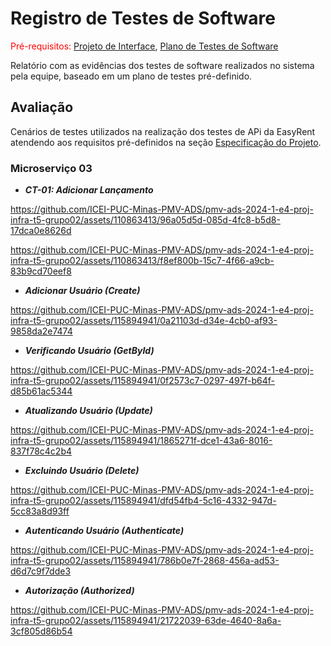 # Registro de Testes de Software

<span style="color:red">Pré-requisitos: <a href="03-Projeto de Interface.md"> Projeto de Interface</a></span>, <a href="8-Plano de Testes de Software.md"> Plano de Testes de Software</a>

Relatório com as evidências dos testes de software realizados no sistema pela equipe, baseado em um plano de testes pré-definido.

## Avaliação
Cenários de testes utilizados na realização dos testes de APi da EasyRent atendendo aos requisitos pré-definidos na seção <a href="02 - Especificação do Projeto"> Especificação do Projeto</a></span>.


### Microserviço 03

- ***CT-01: Adicionar Lançamento***

https://github.com/ICEI-PUC-Minas-PMV-ADS/pmv-ads-2024-1-e4-proj-infra-t5-grupo02/assets/110863413/96a05d5d-085d-4fc8-b5d8-17dca0e8626d


https://github.com/ICEI-PUC-Minas-PMV-ADS/pmv-ads-2024-1-e4-proj-infra-t5-grupo02/assets/110863413/f8ef800b-15c7-4f66-a9cb-83b9cd70eef8





- ***Adicionar Usuário (Create)***

https://github.com/ICEI-PUC-Minas-PMV-ADS/pmv-ads-2024-1-e4-proj-infra-t5-grupo02/assets/115894941/0a21103d-d34e-4cb0-af93-9858da2e7474


- ***Verificando Usuário (GetById)***

https://github.com/ICEI-PUC-Minas-PMV-ADS/pmv-ads-2024-1-e4-proj-infra-t5-grupo02/assets/115894941/0f2573c7-0297-497f-b64f-d85b61ac5344


- ***Atualizando Usuário (Update)***

https://github.com/ICEI-PUC-Minas-PMV-ADS/pmv-ads-2024-1-e4-proj-infra-t5-grupo02/assets/115894941/1865271f-dce1-43a6-8016-837f78c4c2b4


- ***Excluindo Usuário (Delete)***

https://github.com/ICEI-PUC-Minas-PMV-ADS/pmv-ads-2024-1-e4-proj-infra-t5-grupo02/assets/115894941/dfd54fb4-5c16-4332-947d-5cc83a8d93ff


- ***Autenticando Usuário (Authenticate)***

https://github.com/ICEI-PUC-Minas-PMV-ADS/pmv-ads-2024-1-e4-proj-infra-t5-grupo02/assets/115894941/786b0e7f-2868-456a-ad53-d6d7c9f7dde3


- ***Autorização (Authorized)***

https://github.com/ICEI-PUC-Minas-PMV-ADS/pmv-ads-2024-1-e4-proj-infra-t5-grupo02/assets/115894941/21722039-63de-4640-8a6a-3cf805d86b54

